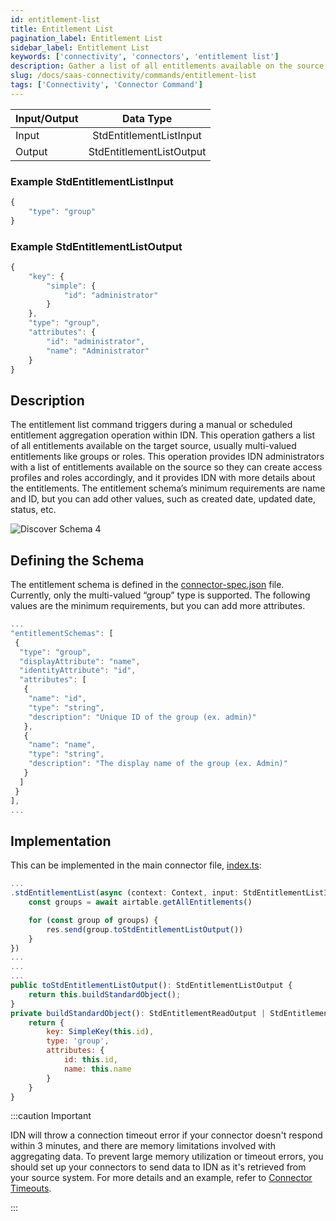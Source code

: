 ```yaml
---
id: entitlement-list
title: Entitlement List
pagination_label: Entitlement List
sidebar_label: Entitlement List
keywords: ['connectivity', 'connectors', 'entitlement list']
description: Gather a list of all entitlements available on the source.
slug: /docs/saas-connectivity/commands/entitlement-list
tags: ['Connectivity', 'Connector Command']
---
```


| Input/Output |        Data Type         |
| :----------- | :----------------------: |
| Input        | StdEntitlementListInput  |
| Output       | StdEntitlementListOutput |

### Example StdEntitlementListInput

```javascript
{
    "type": "group"
}
```

### Example StdEntitlementListOutput

```javascript
{
    "key": {
        "simple": {
            "id": "administrator"
        }
    },
    "type": "group",
    "attributes": {
        "id": "administrator",
        "name": "Administrator"
    }
}
```

## Description

The entitlement list command triggers during a manual or scheduled entitlement aggregation operation within IDN. This operation gathers a list of all entitlements available on the target source, usually multi-valued entitlements like groups or roles. This operation provides IDN administrators with a list of entitlements available on the source so they can create access profiles and roles accordingly, and it provides IDN with more details about the entitlements. The entitlement schema’s minimum requirements are name and ID, but you can add other values, such as created date, updated date, status, etc.

![Discover Schema 4](./img/entitlement_list_idn.png)

## Defining the Schema

The entitlement schema is defined in the [connector-spec.json](https://github.com/sailpoint-oss/airtable-example-connector/blob/main/connector-spec.json) file. Currently, only the multi-valued “group” type is supported. The following values are the minimum requirements, but you can add more attributes.

```javascript
...
"entitlementSchemas": [
 {
  "type": "group",
  "displayAttribute": "name",
  "identityAttribute": "id",
  "attributes": [
   {
    "name": "id",
    "type": "string",
    "description": "Unique ID of the group (ex. admin)"
   },
   {
    "name": "name",
    "type": "string",
    "description": "The display name of the group (ex. Admin)"
   }
  ]
 }
],
...
```

## Implementation

This can be implemented in the main connector file, [index.ts](https://github.com/sailpoint-oss/airtable-example-connector/blob/main/src/index.ts):

```javascript
...
.stdEntitlementList(async (context: Context, input: StdEntitlementListInput, res: Response<StdEntitlementListOutput>) => {
    const groups = await airtable.getAllEntitlements()

    for (const group of groups) {
        res.send(group.toStdEntitlementListOutput())
    }
})
...
...
...
public toStdEntitlementListOutput(): StdEntitlementListOutput {
    return this.buildStandardObject();
}
private buildStandardObject(): StdEntitlementReadOutput | StdEntitlementListOutput {
    return {
        key: SimpleKey(this.id),
        type: 'group',
        attributes: {
            id: this.id,
            name: this.name
        }
    }
}
```
:::caution Important

IDN will throw a connection timeout error if your connector doesn't respond within 3 minutes, and there are memory limitations involved with aggregating data. To prevent large memory utilization or timeout errors, you should set up your connectors to send data to IDN as it's retrieved from your source system. For more details and an example, refer to [Connector Timeouts](../in-depth/connector-timeouts.md).

:::